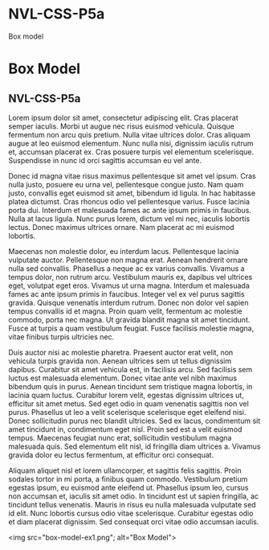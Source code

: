 # NVL-CSS-P5a
 Box model
 <!DOCTYPE html>
<html>
<head>
	<meta charset="utf-8">
	<title> CSS BOX MODEL</title>

</head>
<body>
	<div>
	<h1> Box Model </h1>
	<h2> NVL-CSS-P5a </h2>
	<p> Lorem ipsum dolor sit amet, consectetur adipiscing elit. Cras placerat semper iaculis. Morbi ut augue nec risus euismod vehicula. Quisque fermentum non arcu quis pretium. Nulla vitae ultrices dolor. Cras aliquam augue at leo euismod elementum. Nunc nulla nisi, dignissim iaculis rutrum et, accumsan placerat ex. Cras posuere turpis vel elementum scelerisque. Suspendisse in nunc id orci sagittis accumsan eu vel ante.

Donec id magna vitae risus maximus pellentesque sit amet vel ipsum. Cras nulla justo, posuere eu urna vel, pellentesque congue justo. Nam quam justo, convallis eget euismod sit amet, bibendum id ligula. In hac habitasse platea dictumst. Cras rhoncus odio vel pellentesque varius. Fusce lacinia porta dui. Interdum et malesuada fames ac ante ipsum primis in faucibus. Nulla at lacus ligula. Nunc purus lorem, dictum vel mi nec, iaculis lobortis lectus. Donec maximus ultrices ornare. Nam placerat ac mi euismod lobortis.

Maecenas non molestie dolor, eu interdum lacus. Pellentesque lacinia vulputate auctor. Pellentesque non magna erat. Aenean hendrerit ornare nulla sed convallis. Phasellus a neque ac ex varius convallis. Vivamus a tempus dolor, non rutrum arcu. Vestibulum mauris ex, dapibus vel ultrices eget, volutpat eget eros. Vivamus ut urna magna. Interdum et malesuada fames ac ante ipsum primis in faucibus. Integer vel ex vel purus sagittis gravida. Quisque venenatis interdum rutrum. Donec non dolor vel sapien tempus convallis id et magna. Proin quam velit, fermentum ac molestie commodo, porta nec magna. Ut gravida blandit magna sit amet tincidunt. Fusce at turpis a quam vestibulum feugiat. Fusce facilisis molestie magna, vitae finibus turpis ultricies nec.

Duis auctor nisi ac molestie pharetra. Praesent auctor erat velit, non vehicula turpis gravida non. Aenean ultrices sem ut tellus dignissim dapibus. Curabitur sit amet vehicula est, in facilisis arcu. Sed facilisis sem luctus est malesuada elementum. Donec vitae ante vel nibh maximus bibendum quis in purus. Aenean tincidunt sem tristique magna lobortis, in lacinia quam luctus. Curabitur lorem velit, egestas dignissim ultrices ut, efficitur sit amet metus. Sed eget odio in quam venenatis sagittis non vel purus. Phasellus ut leo a velit scelerisque scelerisque eget eleifend nisi. Donec sollicitudin purus nec blandit ultricies. Sed ex lacus, condimentum sit amet tincidunt in, condimentum eget nisl. Proin sed est a velit euismod tempus. Maecenas feugiat nunc erat, sollicitudin vestibulum magna malesuada quis. Sed elementum elit nisl, id fringilla diam ultrices a. Vivamus gravida dolor eu lectus fermentum, at efficitur orci consequat.

Aliquam aliquet nisl et lorem ullamcorper, et sagittis felis sagittis. Proin sodales tortor in mi porta, a finibus quam commodo. Vestibulum pretium egestas ipsum, eu euismod ante eleifend ut. Phasellus ipsum leo, cursus non accumsan et, iaculis sit amet odio. In tincidunt est ut sapien fringilla, ac tincidunt tellus venenatis. Mauris in risus eu nulla malesuada vulputate sed id elit. Nunc lobortis cursus odio vitae scelerisque. Curabitur egestas odio et diam placerat dignissim. Sed consequat orci vitae odio accumsan iaculis. </p>
	<img src="box-model-ex1.png"; alt="Box Model">
</p>
</div>
</body>
</html>
